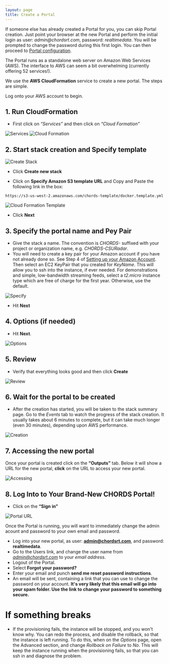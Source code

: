 ```yaml
---
layout: page
title: Create a Portal
---
```


<div class="well" style="text-align: left;">
If someone else has already created a Portal for you, you can skip Portal creation. Just point
your browser at the new Portal and perform the initial login as user: <em>admin@chordsrt.com</em>, 
password: <em>realtimedata</em>. You will be prompted to change the password during this first login.
You can then proceed to <a href="{{site.baseurl}}/config.html">Portal configuration</a>.
</div>

The Portal runs as a standalone web server on Amazon Web Services (AWS). 
The interface to AWS can seem a bit overwhelming (currently offering 52
services!).

We use the **AWS CloudFormation** service to create a new portal. The steps are
simple.


Log onto your AWS account to begin.

## 1. Run CloudFormation

* First click on <em>“Services”</em> and then click on <em>“Cloud Formation”</em> 

<img class="img-responsive" src="images/Portal_Step1_pt1.PNG" alt="Services">

<img class="img-responsive" src="images/Portal_Step1_pt2.PNG" alt="Cloud Formation">
      
## 2. Start stack creation and Specify template 

<img class="img-responsive" src="images/Portal_Step2_pt1.PNG" alt="Create Stack">

* Click **Create new stack**

* Click on **Specify Amazon S3 template URL** and Copy and Paste the following link in the box:
````
https://s3-us-west-2.amazonaws.com/chords-template/docker.template.yml
````

<img class="img-responsive" src="images/Portal_Step2_pt2.PNG" alt="Cloud Formation Template">

* Click **Next**


## 3. Specify the portal name and Pey Pair

* Give the stack a name. The convention is _CHORDS-_ suffixed with your project or organization name, e.g. _CHORDS-CSURadar_.
* You will need to create a key pair for your Amazon account if you have not already done so. See Step 4 of
[Setting up your Amazon Account](http://ncar.github.io/chords/aws.html). Then select an EC2 KeyPair that you created for *KeyName*.
This will allow you to ssh into the instance, if ever needed. For demonstrations and simple, low-bandwidth streaming feeds, select
a _t2.micro_ instance type which are free of charge for the first year. Otherwise, use the default.

<img class="img-responsive" src="images/Portal_Step3.PNG" alt="Specify">

* Hit **Next**

## 4. Options (if needed)
* Hit **Next**.

<img class="img-responsive" src="images/Portal_Step4.PNG" alt="Options">

## 5. Review

* Verify that everything looks good and then click **Create**

<img class="img-responsive" src="images/Portal_Step5.PNG" alt="Review">

## 6. Wait for the portal to be created
* After the creation has started, you will be taken 
to the stack summary page. Go to the *Events* tab to watch the progress 
of the stack creation. It usually takes about 6 minutes to complete, but it can take 
much longer (even 30 minutes), depending upon AWS performance.


<img class="img-responsive" src="images/Portal_Step6.PNG" alt="Creation">

## 7. Accessing the new portal

Once your portal is created click on the **“Outputs”** tab. Below it will show a URL for the new portal, **click** on the URL to access your new portal.

<img class="img-responsive" src="images/Portal_Step7.PNG" alt="Accessing">

## 8. Log Into to Your Brand-New CHORDS Portal!
* Click on the **“Sign in”** 


<img class="img-responsive" src="images/Portal_Step8.PNG" alt="Portal URL">

Once the Portal is running, you will want to immediately change the admin acount and password to your
own email and password.

* Log into your new portal, as user: **admin@chordsrt.com**, and password: **realtimedata**.
* Go to the Users link, and change the user name from *admin@chordsrt.com* 
  to your *email address*.
* Logout of the Portal.
* Select **Forgot your password?**
* Enter your email and punch **send me reset password instructions**. 
* An email will be sent, containing a link that you can use to change the password on your account. **It's very likely that this email will go into your spam folder. Use the link to change your password to something secure.**

# If something breaks
* If the provisioning fails, the instance will be stopped, and you won\'t know why. You can redo the process, 
and disable the rollback, so that the instance is left running. To do this, when on the *Options* page, 
open the Advanced section, and change _Rollback on Failure_ to *No*. This will
keep the instance running when the provisioning fails, so that you can ssh in and diagnose the problem.
